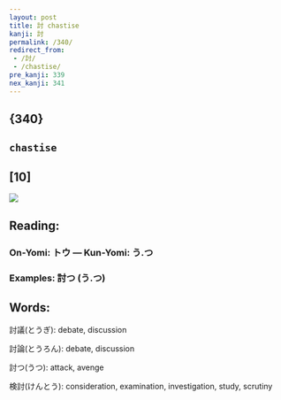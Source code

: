 ```yaml
---
layout: post
title: 討 chastise
kanji: 討
permalink: /340/
redirect_from:
 - /討/
 - /chastise/
pre_kanji: 339
nex_kanji: 341
---
```


## {340}

## `chastise`

## [10]

<div class="stroke"><img src="E8A88E.png" /></div>

## Reading:

### On-Yomi: トウ &mdash; Kun-Yomi: う.つ

### Examples: 討つ (う.つ)

## Words:

討議(とうぎ): debate, discussion

討論(とうろん): debate, discussion

討つ(うつ): attack, avenge

検討(けんとう): consideration, examination, investigation, study, scrutiny
